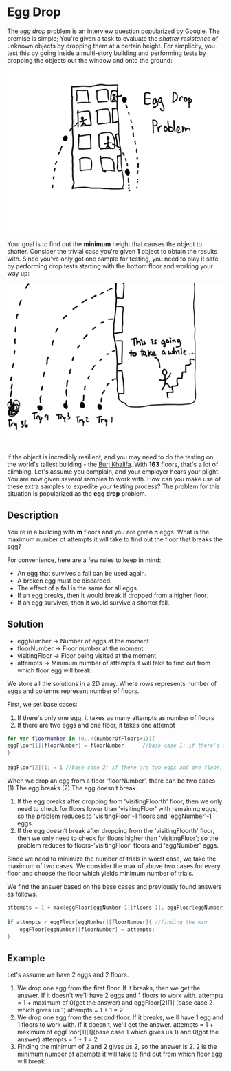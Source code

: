 # Egg Drop

The *egg drop* problem is an interview question popularized by Google. The premise is simple; You're given a task to evaluate the *shatter resistance* of unknown objects by dropping them at a certain height. For simplicity, you test this by going inside a multi-story building and performing tests by dropping the objects out the window and onto the ground:

![building with eggs being dropped](images/eggdrop.png)

Your goal is to find out the **minimum** height that causes the object to shatter. Consider the trivial case you're given **1** object to obtain the results with. Since you've only got one sample for testing, you need to play it safe by performing drop tests starting with the bottom floor and working your way up:

![dropping from first floor](images/eggdrop2.png)

If the object is incredibly resilient, and you may need to do the testing on the world's tallest building - the [Burj Khalifa](https://en.wikipedia.org/wiki/Burj_Khalifa). With **163** floors, that's a lot of climbing. Let's assume you complain, and your employer hears your plight. You are now given *several* samples to work with. How can you make use of these extra samples to expedite your testing process? The problem for this situation is popularized as the **egg drop** problem.

## Description

You're in a building with **m** floors and you are given **n** eggs. What is the maximum number of attempts it will take to find out the floor that breaks the egg?

For convenience, here are a few rules to keep in mind:

- An egg that survives a fall can be used again.
- A broken egg must be discarded.
- The effect of a fall is the same for all eggs.
- If an egg breaks, then it would break if dropped from a higher floor.
- If an egg survives, then it would survive a shorter fall.

## Solution

- eggNumber -> Number of eggs at the moment
- floorNumber -> Floor number at the moment
- visitingFloor -> Floor being visited at the moment
- attempts -> Minimum number of attempts it will take to find out from which floor egg will break

We store all the solutions in a 2D array. Where rows represents number of eggs and columns represent number of floors. 

First, we set base cases:
1) If there's only one egg, it takes as many attempts as number of floors
2) If there are two eggs and one floor, it takes one attempt

```swift
for var floorNumber in (0..<(numberOfFloors+1)){
eggFloor[1][floorNumber] = floorNumber      //base case 1: if there's only one egg, it takes 'numberOfFloors' attempts
}

eggFloor[2][1] = 1 //base case 2: if there are two eggs and one floor, it takes one attempt
```

When we drop an egg from a floor 'floorNumber', there can be two cases (1) The egg breaks (2) The egg doesn’t break.

1) If the egg breaks after dropping from 'visitingFloorth' floor, then we only need to check for floors lower than 'visitingFloor' with remaining eggs; so the problem reduces to 'visitingFloor'-1 floors and 'eggNumber'-1 eggs.
2) If the egg doesn’t break after dropping from the 'visitingFloorth' floor, then we only need to check for floors higher than 'visitingFloor'; so the problem reduces to floors-'visitingFloor' floors and 'eggNumber' eggs.

Since we need to minimize the number of trials in worst case, we take the maximum of two cases. We consider the max of above two cases for every floor and choose the floor which yields minimum number of trials.

We find the answer based on the base cases and previously found answers as follows. 
```swift
attempts = 1 + max(eggFloor[eggNumber-1][floors-1], eggFloor[eggNumber][floorNumber-floors])//we add one taking into account the attempt we're taking at the moment

if attempts < eggFloor[eggNumber][floorNumber]{ //finding the min
    eggFloor[eggNumber][floorNumber] = attempts;
}
```
## Example
Let's assume we have 2 eggs and 2 floors.
1) We drop one egg from the first floor. If it breaks, then we get the answer. If it doesn't we'll have 2 eggs and 1 floors to work with.
    attempts = 1 + maximum of 0(got the answer) and eggFloor[2][1] (base case 2 which gives us 1)
    attempts = 1 + 1 = 2
2) We drop one egg from the second floor. If it breaks, we'll have 1 egg and 1 floors to work with. If it doesn't, we'll get the answer.
    attempts = 1 + maximum of eggFloor[1][1](base case 1 which gives us 1) and 0(got the answer)
    attempts = 1 + 1 = 2
3) Finding the minimum of 2 and 2 gives us 2, so the answer is 2. 
   2 is the minimum number of attempts it will take to find out from which floor egg will break.


